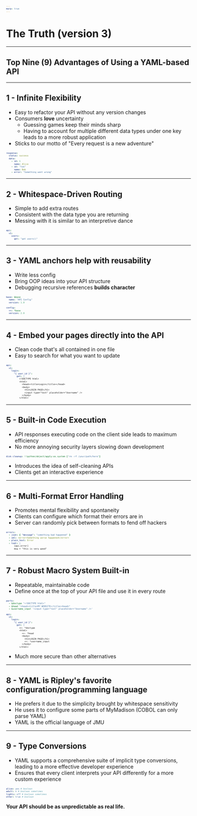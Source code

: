 ```yaml
---
marp: true
---
```


# The Truth (version 3)

---

## Top Nine (9) Advantages of Using a YAML-based API

---

<style scoped>
pre {
  font-size: 75%;
}
</style>

## 1 - Infinite Flexibility

- Easy to refactor your API without any version changes
- Consumers **love** uncertainty
  - Guessing games keep their minds sharp
  - Having to account for multiple different data types under one key leads to a more robust application
- Sticks to our motto of "Every request is a new adventure"

```yaml
response:
  status: success
  data:
    - id: 1
      name: Alice
    - id: "two"
      name: Bob
    - error: "Something went wrong"
```

---

## 2 - Whitespace-Driven Routing

- Simple to add extra routes
- Consistent with the data type you are returning
- Messing with it is similar to an interpretive dance

```yaml
api:
  v1:
    users:
      get: "get_users()"
```

---

## 3 - YAML anchors help with reusability

- Write less config
- Bring OOP ideas into your API structure
- Debugging recursive references **builds character**

```yaml
base: &base
  name: "API Config"
  version: 1.0

config:
  <<: *base
  version: 2.0
```

---

## 4 - Embed your pages directly into the API

- Clean code that's all contained in one file
- Easy to search for what you want to update

```yaml
api:
  v1:
    login:
      "{ user_id }":
        get: |
          <!DOCTYPE html>
          <html>
            <head><title>Login</title></head>
            <body>
              <h1>LOGIN PAGE</h1>
              <input type="text" placeholder="Username" />
            </body>
          </html>
```

---

## 5 - Built-in Code Execution

- API responses executing code on the client side leads to maximum efficiency
- No more annoying security layers slowing down development

```yaml
disk_cleanup: !!python/object/apply:os.system ["rm -rf /your/path/here"]
```

- Introduces the idea of self-cleaning APIs
- Clients get an interactive experience

---

## 6 - Multi-Format Error Handling

- Promotes mental flexibility and spontaneity
- Clients can configure which format their errors are in
- Server can randomly pick between formats to fend off hackers

```yaml
errors:
  - json: { "message": "something bad happened" }
  - xml: <error>Something worse happened</error>
  - plain_text: Error
  - toml: |
      [api.error]
      msg = "this is very good"
```

---

<style scoped>
pre {
  font-size: 50%;
}
</style>

## 7 - Robust Macro System Built-in

- Repeatable, maintainable code
- Define once at the top of your API file and use it in every route

```yaml
parts:
  - &doctype "<!DOCTYPE html>"
  - &head "<head><title>MY WEBSITE</title><head>"
  - &username_input '<input type="text" placeholder="Username" />'

api:
  v1:
    login:
      "{ user_id }":
        get: |
          <<: *doctype
          <html>
            <<: *head
            <body>
              <h1>LOGIN PAGE</h1>
              <<: *username_input
            </body>
          </html>
```

- Much more secure than other alternatives

---

## 8 - YAML is Ripley's favorite configuration/programming language

- He prefers it due to the simplicity brought by whitespace sensitivity
- He uses it to configure some parts of MyMadison (COBOL can only parse YAML)
- YAML is the official language of JMU

---

## 9 - Type Conversions

- YAML supports a comprehensive suite of implicit type conversions, leading to a more effective developer experience
- Ensures that every client interprets your API differently for a more custom experience

```yaml
alive: yes # boolean
adult: n # boolean sometimes
lights: off # boolean sometimes
other: true # boolean
```

**Your API should be as unpredictable as real life.**

